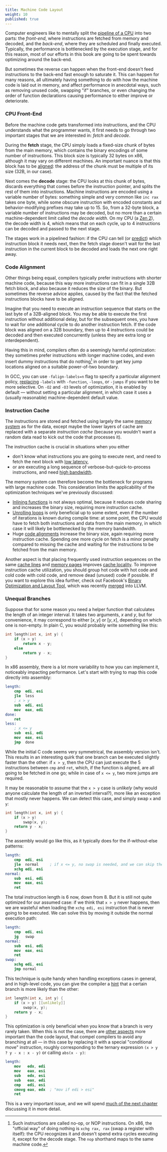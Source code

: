 ```yaml
---
title: Machine Code Layout
weight: 10
published: true
---
```


Computer engineers like to mentally split the [pipeline of a CPU](/hpc/pipelining) into two parts: the *front-end*, where instructions are fetched from memory and decoded, and the *back-end*, where they are scheduled and finally executed. Typically, the performance is bottlenecked by the execution stage, and for this reason, most of our efforts in this book are going to be spent towards optimizing around the back-end.

But sometimes the reverse can happen when the front-end doesn't feed instructions to the back-end fast enough to saturate it. This can happen for many reasons, all ultimately having something to do with how the machine code is laid out in memory, and affect performance in anecdotal ways, such as removing unused code, swapping "if" branches, or even changing the order of function declarations causing performance to either improve or deteriorate.

### CPU Front-End

Before the machine code gets transformed into instructions, and the CPU understands what the programmer wants, it first needs to go through two important stages that we are interested in: *fetch* and *decode*.

During the **fetch** stage, the CPU simply loads a fixed-size chunk of bytes from the main memory, which contains the binary encodings of some number of instructions. This block size is typically 32 bytes on x86, although it may vary on different machines. An important nuance is that this block has to be [aligned](/hpc/cpu-cache/cache-lines): the address of the chunk must be multiple of its size (32B, in our case).

<!-- todo: what happens when an instruction crosses the boundary? -->

Next comes the **decode** stage: the CPU looks at this chunk of bytes, discards everything that comes before the instruction pointer, and splits the rest of them into instructions. Machine instructions are encoded using a variable number of bytes: something simple and very common like `inc rax` takes one byte, while some obscure instruction with encoded constants and behavior-modifying prefixes may take up to 15. So, from a 32-byte block, a variable number of instructions may be decoded, but no more than a certain machine-dependent limit called the *decode width*. On my CPU (a [Zen 2](https://en.wikichip.org/wiki/amd/microarchitectures/zen_2)), the decode width is 4, which means that on each cycle, up to 4 instructions can be decoded and passed to the next stage.

The stages work in a pipelined fashion: if the CPU can tell (or [predict](/hpc/pipelining/branching/)) which instruction block it needs next, then the fetch stage doesn't wait for the last instruction in the current block to be decoded and loads the next one right away.

<!--

Decoded Stream Buffer (DSB)

Loop Stream Detector (LSD)

-->

### Code Alignment

Other things being equal, compilers typically prefer instructions with shorter machine code, because this way more instructions can fit in a single 32B fetch block, and also because it reduces the size of the binary. But sometimes the reverse advice applies, caused by the fact that the fetched instructions blocks have to be aligned.

Imagine that you need to execute an instruction sequence that starts on the last byte of a 32B-aligned block. You may be able to execute the first instruction without additional delay, but for the subsequent ones, you have to wait for one additional cycle to do another instruction fetch. If the code block was aligned on a 32B boundary, then up to 4 instructions could be decoded and then executed concurrently (unless they are extra long or interdependent).

Having this in mind, compilers often do a seemingly harmful optimization: they sometimes prefer instructions with longer machine codes, and even insert dummy instructions that do nothing[^nop] in order to get key jump locations aligned on a suitable power-of-two boundary.

[^nop]: Such instructions are called no-op, or NOP instructions. On x86, the "official way" of doing nothing is `xchg rax, rax` (swap a register with itself): the CPU recognizes it and doesn't spend extra cycles executing it, except for the decode stage. The `nop` shorthand maps to the same machine code.

In GCC, you can use `-falign-labels=n` flag to specify a particular alignment policy, [replacing](https://gcc.gnu.org/onlinedocs/gcc/Optimize-Options.html) `-labels` with `-function`, `-loops`, or `-jumps` if you want to be more selective. On `-O2` and `-O3` levels of optimization, it is enabled by default — without setting a particular alignment, in which case it uses a (usually reasonable) machine-dependent default value.

<!-- Having to decode a bunch of extra NOPs is usually not a problem. -->

### Instruction Cache

The instructions are stored and fetched using largely the same [memory system](/hpc/cpu-cache) as for the data, except maybe the lower layers of cache are replaced with a separate *instruction cache* (because you wouldn't want a random data read to kick out the code that processes it).

The instruction cache is crucial in situations when you either

- don't know what instructions you are going to execute next, and need to fetch the next block with [low latency](/hpc/cpu-cache/latency),
- or are executing a long sequence of verbose-but-quick-to-process instructions, and need [high bandwidth](/hpc/cpu-cache/bandwidth).

The memory system can therefore become the bottleneck for programs with large machine code. This consideration limits the applicability of the optimization techniques we've previously discussed:

- [Inlining functions](../functions) is not always optimal, because it reduces code sharing and increases the binary size, requiring more instruction cache.
- [Unrolling loops](../loops) is only beneficial up to some extent, even if the number of iterations is known during compile time: at some point, the CPU would have to fetch both instructions and data from the main memory, in which case it will likely be bottlenecked by the memory bandwidth.
- Huge [code alignments](#code-alignment) increase the binary size, again requiring more instruction cache. Spending one more cycle on fetch is a minor penalty compared to missing the cache and waiting for the instructions to be fetched from the main memory.

Another aspect is that placing frequently used instruction sequences on the same [cache lines](/hpc/cpu-cache/cache-lines) and [memory pages](/hpc/cpu-cache/paging) improves [cache locality](/hpc/external-memory/locality). To improve instruction cache utilization, you should  group hot code with hot code and cold code with cold code, and remove dead (unused) code if possible. If you want to explore this idea further, check out Facebook's [Binary Optimization and Layout Tool](https://engineering.fb.com/2018/06/19/data-infrastructure/accelerate-large-scale-applications-with-bolt/), which was recently [merged](https://github.com/llvm/llvm-project/commit/4c106cfdf7cf7eec861ad3983a3dd9a9e8f3a8ae) into LLVM.

### Unequal Branches

Suppose that for some reason you need a helper function that calculates the length of an integer interval. It takes two arguments, $x$ and $y$, but for convenience, it may correspond to either $[x, y]$ or $[y, x]$, depending on which one is non-empty. In plain C, you would probably write something like this:

```c++
int length(int x, int y) {
    if (x > y)
        return x - y;
    else
        return y - x;
}
```

In x86 assembly, there is a lot more variability to how you can implement it, noticeably impacting performance. Let's start with trying to map this code directly into assembly:

```nasm
length:
    cmp  edi, esi
    jle  less
    ; x > y
    sub  edi, esi
    mov  eax, edi
done:
    ret
less:
    ; x <= y
    sub  esi, edi
    mov  eax, esi
    jmp  done
```

While the initial C code seems very symmetrical, the assembly version isn't. This results in an interesting quirk that one branch can be executed slightly faster than the other: if `x > y`, then the CPU can just execute the 5 instructions between `cmp` and `ret`, which, if the function is aligned, are all going to be fetched in one go; while in case of `x <= y`, two more jumps are required.

It may be reasonable to assume that the `x > y` case is *unlikely* (why would anyone calculate the length of an inverted interval?), more like an exception that mostly never happens. We can detect this case, and simply swap `x` and `y`:

```c++
int length(int x, int y) {
    if (x > y)
        swap(x, y);
    return y - x;
}
```

The assembly would go like this, as it typically does for the if-without-else patterns:

```nasm
length:
    cmp  edi, esi
    jle  normal     ; if x <= y, no swap is needed, and we can skip the xchg
    xchg edi, esi
normal:
    sub  esi, edi
    mov  eax, esi
    ret
```

The total instruction length is 6 now, down from 8. But it is still not quite optimized for our assumed case: if we think that `x > y` never happens, then we are wasteful when loading the `xchg edi, esi` instruction that is never going to be executed. We can solve this by moving it outside the normal execution path:

```nasm
length:
    cmp  edi, esi
    jg   swap
normal:
    sub  esi, edi
    mov  eax, esi
    ret
swap:
    xchg edi, esi
    jmp normal
```

This technique is quite handy when handling exceptions cases in general, and in high-level code, you can give the compiler a [hint](/hpc/compilation/situational) that a certain branch is more likely than the other:

```c++
int length(int x, int y) {
    if (x > y) [[unlikely]]
        swap(x, y);
    return y - x;
}
```

This optimization is only beneficial when you know that a branch is very rarely taken. When this is not the case, there are [other aspects](/hpc/pipelining/hazards) more important than the code layout, that compel compilers to avoid any branching at all — in this case by replacing it with a special "conditional move" instruction, roughly corresponding to the ternary expression `(x > y ? y - x : x - y)` or calling `abs(x - y)`:

```nasm
length:
    mov   edx, edi
    mov   eax, esi
    sub   edx, esi
    sub   eax, edi
    cmp   edi, esi
    cmovg eax, edx  ; "mov if edi > esi"
    ret
```

This is a very important issue, and we will spend [much of the next chapter](/hpc/pipelining/branching) discussing it in more detail.

<!--

This architecture peculiarity

When you have branches in your code, there is a variability in how you can place their instruction sequences in the memory — and surprisingly, .

```nasm
length:
    mov   edx, edi
    mov   eax, esi
    sub   edx, esi
    sub   eax, edi
    cmp   edi, esi
    cmovg eax, edx  ; "mov if edi > esi"
    ret
```

Granted that `x > y` never or almost never happens, the branchy variant will be 2 instructions shorter.

https://godbolt.org/z/bb3a3ahdE

(The compiler can't optimize it because it's technically [not allowed to](/hpc/compilation/contracts): despite `y - x` being valid, `x - y` could over/underflow, causing undefined behavior. Although fully correct, I guess the compiler just doesn't date executing it.)

We will spend [much of the next chapter](/hpc/pipelining/branching) discussing it in more detail.

You don't have to decode the things you are not going to execute anyway.

In general, you want to, and put rarely executed code away — even in the case of if-without-else patterns.

-->
